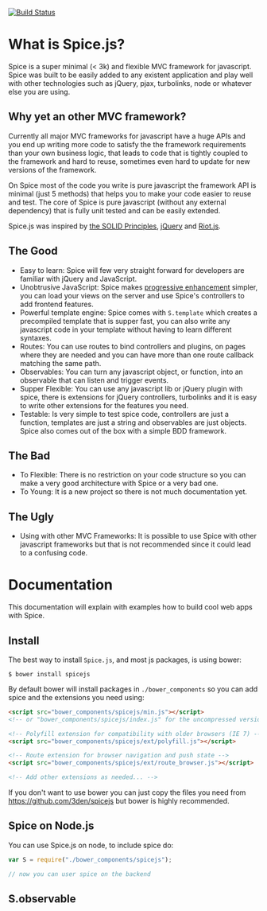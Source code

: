 [![Build Status](https://travis-ci.org/3den/spicejs.svg?branch=master)](https://travis-ci.org/3den/spicejs)

# What is Spice.js?

Spice is a super minimal (< 3k) and flexible MVC framework for javascript. Spice was built to be easily added to any existent application and play well with other technologies such as jQuery, pjax, turbolinks, node or whatever else you are using.

## Why yet an other MVC framework?

Currently all major MVC frameworks for javascript have a huge APIs and you end up writing more code to satisfy the the framework requirements than your own business logic, that leads to code that is tightly coupled to the framework and hard to reuse, sometimes even hard to update for new versions of the framework.

On Spice most of the code you write is pure javascript the framework API is minimal (just 5 methods) that helps you to make your code easier to reuse and test. The core of Spice is pure javascript (without any external dependency) that is fully unit tested and can be easily extended.

Spice.js was inspired by [the SOLID Principles](http://en.wikipedia.org/wiki/SOLID_(object-oriented_design)), [jQuery](http://jquery.com/) and [Riot.js](https://github.com/muut/riotjs).

## The Good

* Easy to learn: Spice will few very straight forward for developers are familiar with jQuery and JavaScript.
* Unobtrusive JavaScript: Spice makes [progressive enhancement](http://en.wikipedia.org/wiki/Progressive_enhancement) simpler, you can load your views on the server and use Spice's controllers to add frontend features.
* Powerful template engine: Spice comes with `S.template` which creates a precompiled template that is supper fast, you can also write any javascript code in your template without having to learn different syntaxes.
* Routes: You can use routes to bind controllers and plugins, on pages where they are needed and you can have more than one route callback matching the same path.
* Observables: You can turn any javascript object, or function, into an observable that can listen and trigger events.
* Supper Flexible: You can use any javascript lib or jQuery plugin with spice, there is extensions for jQuery controllers, turbolinks and it is easy to write other extensions for the features you need.
* Testable: Is very simple to test spice code, controllers are just a function, templates are just a string and observables are just objects. Spice also comes out of the box with a simple BDD framework.

## The Bad

* To Flexible: There is no restriction on your code structure so you can make a very good architecture with Spice or a very bad one.
* To Young: It is a new project so there is not much documentation yet.

## The Ugly

* Using with other MVC Frameworks: It is possible to use Spice with other javascript frameworks but that is not recommended since it could lead to a  confusing code.

# Documentation

This documentation will explain with examples how to build cool web apps with Spice.

## Install

The best way to install `Spice.js`, and most js packages, is using bower:

```
$ bower install spicejs
```

By default bower will install packages in `./bower_components` so you can add spice and the extensions you need using:

```html
<script src="bower_components/spicejs/min.js"></script>
<!-- or "bower_components/spicejs/index.js" for the uncompressed version -->

<!-- Polyfill extension for compatibility with older browsers (IE 7) -->
<script src="bower_components/spicejs/ext/polyfill.js"></script>

<!-- Route extension for browser navigation and push state -->
<script src="bower_components/spicejs/ext/route_browser.js"></script>

<!-- Add other extensions as needed... -->
```

If you don't want to use bower you can just copy the files you need from https://github.com/3den/spicejs but bower is highly recommended.

## Spice on Node.js

You can use Spice.js on node, to include spice do:

```js
var S = require("./bower_components/spicejs");

// now you can user spice on the backend
```

## S.observable
